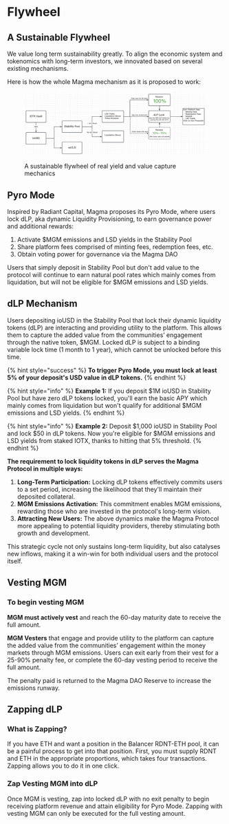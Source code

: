 # Flywheel

## A Sustainable Flywheel&#x20;

We value long term sustainability greatly. To align the economic system and tokenomics with long-term investors, we innovated based on several existing mechanisms.

Here is how the whole Magma mechanism as it is proposed to work:

<figure><img src="../.gitbook/assets/image (2).png" alt=""><figcaption><p>A sustainable flywheel of real yield and value capture mechanics</p></figcaption></figure>

## **Pyro Mode**

Inspired by Radiant Capital, Magma proposes its Pyro Mode, where users lock dLP, aka dynamic Liquidity Provisioning, to earn governance power and additional rewards:

1. Activate $MGM emissions and LSD yields in the Stability Pool
2. Share platform fees comprised of minting fees, redemption fees, etc.
3. Obtain voting power for governance via the Magma DAO

Users that simply deposit in Stability Pool but don't add value to the protocol will continue to earn natural pool rates which mainly comes from liquidation, but will not be eligible for $MGM emissions and LSD yields.

## dLP Mechanism

Users depositing ioUSD in the Stability Pool that lock their dynamic liquidity tokens (dLP) are interacting and providing utility to the platform. This allows them to capture the added value from the communities’ engagement through the native token, $MGM. Locked dLP is subject to a binding variable lock time (1 month to 1 year), which cannot be unlocked before this time.

{% hint style="success" %}
**To trigger Pyro Mode, you must lock at least 5% of your deposit's USD value in dLP tokens.**
{% endhint %}

{% hint style="info" %}
**Example 1:** If you deposit $1M ioUSD in Stability Pool but have zero dLP tokens locked, you'll earn the basic APY which mainly comes from liquidation but won't qualify for additional $MGM emissions and LSD yields.
{% endhint %}

{% hint style="info" %}
**Example 2:** Deposit $1,000 ioUSD in Stability Pool and lock $50 in dLP tokens. Now you're eligible for $MGM emissions and LSD yields from staked IOTX, thanks to hitting that 5% threshold.
{% endhint %}

**The requirement to lock liquidity tokens in dLP serves the Magma Protocol in multiple ways:**

1. **Long-Term Participation:** Locking dLP tokens effectively commits users to a set period, increasing the likelihood that they'll maintain their deposited collateral.
2. **MGM Emissions Activation:** This commitment enables MGM emissions, rewarding those who are invested in the protocol's long-term vision.
3. **Attracting New Users:** The above dynamics make the Magma Protocol more appealing to potential liquidity providers, thereby stimulating both growth and development.

This strategic cycle not only sustains long-term liquidity, but also catalyses new inflows, making it a win-win for both individual users and the protocol itself.

## Vesting MGM

### **To begin vesting MGM** <a href="#how-to-begin-vesting-rdnt" id="how-to-begin-vesting-rdnt"></a>

**MGM must actively vest** and reach the 60-day maturity date to receive the full amount.

**MGM Vesters** that engage and provide utility to the platform can capture the added value from the communities’ engagement within the money markets through MGM emissions. Users can exit early from their vest for a 25-90% penalty fee, or complete the 60-day vesting period to receive the full amount.

The penalty paid is returned to the Magma DAO Reserve to increase the emissions runway.

## Zapping dLP

### **What is Zapping?** <a href="#what-is-zapping" id="what-is-zapping"></a>

If you have ETH and want a position in the Balancer RDNT-ETH pool, it can be a painful process to get into that position. First, you must supply RDNT and ETH in the appropriate proportions, which takes four transactions. Zapping allows you to do it in one click.

### **Zap Vesting MGM into dLP** <a href="#zap-vesting-rdnt-into-dlp" id="zap-vesting-rdnt-into-dlp"></a>

Once MGM is vesting, zap into locked dLP with no exit penalty to begin receiving platform revenue and attain eligibility for Pyro Mode. Zapping with vesting MGM can only be executed for the full vesting amount.
